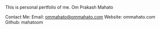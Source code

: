 This is personal pertfolio of me.
Om Prakash Mahato


Contact Me:
Email: ommahato@ommahato.com
Website: ommahato.com
Github: mahatoom